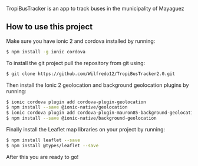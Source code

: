 TropiBusTracker is an app to track buses in the municipality of Mayaguez

## How to use this project
Make sure you have ionic 2 and cordova installed by running:
```bash
$ npm install -g ionic cordova
```

To install the git project pull the repository from  git using:
```bash
$ git clone https://github.com/Wilfredo12/TropiBusTracker2.0.git
```

Then install the Ionic 2 geolocation and background geolocation plugins by running:
```bash
$ ionic cordova plugin add cordova-plugin-geolocation
$ npm install --save @ionic-native/geolocation
$ ionic cordova plugin add cordova-plugin-mauron85-background-geolocation
$ npm install --save @ionic-native/background-geolocation
```
Finally install the Leaflet map libraries on your project by running:
```bash
$ npm install leaflet --save
$ npm install @types/leaflet --save
```

After this you are ready to go!
